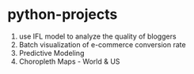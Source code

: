 # python-projects
1. use IFL model to analyze the quality of bloggers
2. Batch visualization of e-commerce conversion rate
3. Predictive Modeling
4. Choropleth Maps - World & US
